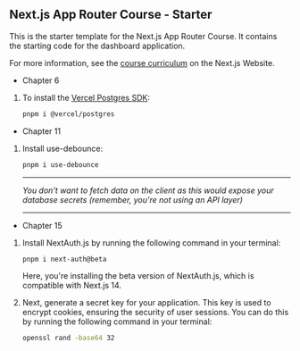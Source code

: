 ## Next.js App Router Course - Starter

This is the starter template for the Next.js App Router Course. It contains the starting code for the dashboard application.

For more information, see the [course curriculum](https://nextjs.org/learn) on the Next.js Website.

- Chapter 6
1. To install the [Vercel Postgres SDK](https://vercel.com/docs/storage/vercel-postgres/sdk):
	```bash
	pnpm i @vercel/postgres
	```

- Chapter 11
1. Install use-debounce:
	```bash
	pnpm i use-debounce
	```
	---
	
	*You don't want to fetch data on the client as this would expose your database secrets (remember, you're not using an API layer)*
	
	---

- Chapter 15
1. Install NextAuth.js by running the following command in your terminal:
	```bash
	pnpm i next-auth@beta
	```
	Here, you're installing the beta version of NextAuth.js, which is compatible with Next.js 14.

2. Next, generate a secret key for your application. This key is used to encrypt cookies, ensuring the security of user sessions. You can do this by running the following command in your terminal:

	```bash
	openssl rand -base64 32
	```
